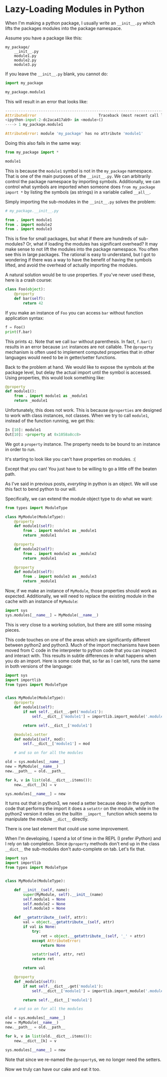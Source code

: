 Lazy-Loading Modules in Python
==============================

When I'm making a python package, I usually write an `__init__.py` which lifts the packages modules into the package namespace.

Assume you have a package like this:

```
my_package/
    __init__.py
    module1.py
    module2.py
    module3.py
```

If you leave the `__init__.py` blank, you cannot do:

```python
import my_package

my_package.module1
```

This will result in an error that looks like:

```python
---------------------------------------------------------------------------
AttributeError                            Traceback (most recent call last)
<ipython-input-2-dc2aca417ab9> in <module>()
----> 1 my_package.module1

AttributeError: module 'my_package' has no attribute 'module1'
```

Doing this also fails in the same way:

```python
from my_package import *

module1
```

This is because the `module1` symbol is not in the `my_package` namespace. That is one of the main purposes of the `__init__.py`. We can arbitrarily control the package namespace by importing symbols. Additionally, we can control what symbols are imported when someone does `from my_package import *` by listing the symbols (as strings) in a variable called `__all__`.

Simply importing the sub-modules in the `__init__.py` solves the problem:

```python
# my_package.__init__.py

from . import module1
from . import module2
from . import module3
```

This is fine for small packages, but what if there are hundreds of sub-modules? Or, what if loading the modules has significant overhead? It may make sense to not lift the modules into the package namespace. You often see this in large packages. The rational is easy to understand, but I got to wondering if there was a way to have the benefit of having the symbols lifted, and avoid the overhead of actually importing the modules.

A natural solution would be to use properties. If you've never used these, here is a crash course:

```python
class Foo(object):
    @property
    def bar(self):
        return 42
```

If you make an instance of `Foo` you can access `bar` without function application syntax:

```python
f = Foo()
print(f.bar)
```

This prints `42`. Note that we call `bar` without parenthesis. In fact, `f.bar()` results in an error because `int` instances are not callable. The `@property` mechanism is often used to implement computed properties that in other languages would need to be in getter/setter functions.

Back to the problem at hand. We would like to expose the symbols at the package level, but delay the actual import until the symbol is accessed. Using properties, this would look something like:

```python
@property
def module1():
    from . import module1 as _module1
    return _module1
```

Unfortunately, this does not work. This is because `@properties` are designed to work with class instances, not classes. When we try to call `module1`, instead of the function running, we get this:

```python
In [10]: module1
Out[10]: <property at 0x1058a8cc8>
```

We got a `property` instance. The property needs to be bound to an instance in order to run.

It's starting to look like you can't have properties on modules. :(

Except that you can! You just have to be willing to go a little off the beaten path.

As I've said in previous posts, *everyting* in python is an object. We will use this fact to bend python to our will.

Specifically, we can extend the module object type to do what we want:

```python
from types import ModuleType

class MyModule(ModuleType):
    @property
    def module1(self):
        from . import module1 as _module1
        return _module1

    @property
    def module2(self):
        from . import module2 as _module2
        return _module1

    @property
    def module3(self):
        from . import module3 as _module3
        return _module1
```

Now, if we make an instance of `MyModule`, those properties should work as expected. Additionally, we will need to replace the existing module in the cache with an instance of `MyModule`:

```python
import sys
sys.modules[__name__] = MyModule(__name__)
```

This is very close to a working solution, but there are still some missing pieces.

This code touches on one of the areas which are significantly different between python2 and python3. Much of the import mechanisms have been moved from C code in the interpreter to python code that you can inspect and interact with. This results in subtle differences in what happens when you do an import. Here is some code that, so far as I can tell, runs the same in both versions of the language:

```python
import sys
import importlib
from types import ModuleType


class MyModule(ModuleType):
    @property
    def module1(self):
        if not self.__dict__.get('module1'):
            self.__dict__['module1'] = importlib.import_module('.module1', __package__)

        return self.__dict__['module1']

    @module1.setter
    def module1(self, mod):
        self.__dict__['module1'] = mod

    # and so on for all the modules

old = sys.modules[__name__]
new = MyModule(__name__)
new.__path__ = old.__path__

for k, v in list(old.__dict__.items()):
    new.__dict__[k] = v

sys.modules[__name__] = new
```

It turns out that in python3, we need a setter because deep in the python code that performs the import it does a `setattr` on the module, while in the python2 version it relies on the builtin `__import__` function which seems to manipulate the module `__dict__` directly.

There is one last element that could use some improvement.

When I'm developing, I spend a lot of time in the REPL (I prefer iPython) and I rely on tab completion. Since `@property` methods don't end up in the class `__dict__` the sub-modules don't auto-complete on tab. Let's fix that.

```python
import sys
import importlib
from types import ModuleType


class MyModule(ModuleType):

    def __init__(self, name):
        super(MyModule, self).__init__(name)
        self.module1 = None
        self.module2 = None
        self.module3 = None

    def __getattribute__(self, attr):
        val = object.__getattribute__(self, attr)
        if val is None:
            try:
                ret = object.__getattribute__(self, '_' + attr)
            except AttributeError:
                return None

            setattr(self, attr, ret)
            return ret

        return val

    @property
    def _module1(self):
        if not self.__dict__.get('module1'):
            self.__dict__['module1'] = importlib.import_module('.module1', __package__)

        return self.__dict__['module1']

    # and so on for all the modules

old = sys.modules[__name__]
new = MyModule(__name__)
new.__path__ = old.__path__

for k, v in list(old.__dict__.items()):
    new.__dict__[k] = v

sys.modules[__name__] = new
```

Note that since we re-named the `@property`s, we no longer need the setters.

Now we truly can have our cake and eat it too.

